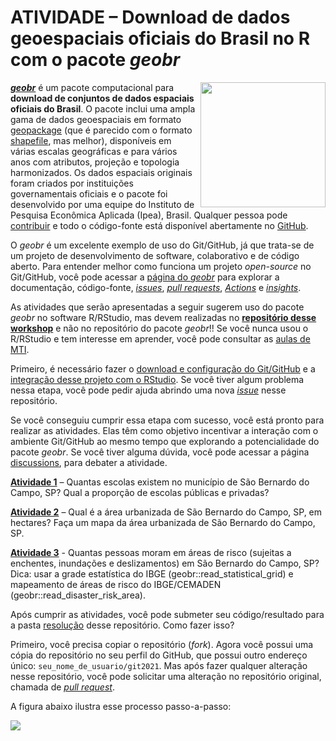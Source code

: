 # ATIVIDADE – Download de dados geoespaciais oficiais do Brasil no R com o pacote *geobr*

<img align="right" width="200" src="https://raw.githubusercontent.com/luisfelipebr/git2021/main/figuras/logos/geobr.PNG">

[***geobr***](https://ipeagit.github.io/geobr/) é um pacote computacional para **download de conjuntos de dados espaciais oficiais do Brasil**. O pacote inclui uma ampla gama de dados geoespaciais em formato [geopackage](https://en.wikipedia.org/wiki/GeoPackage) (que é parecido com o formato [shapefile](https://en.wikipedia.org/wiki/Shapefile), mas melhor), disponíveis em várias escalas geográficas e para vários anos com atributos, projeção e topologia harmonizados. Os dados espaciais originais foram criados por instituições governamentais oficiais e o pacote foi desenvolvido por uma equipe do Instituto de Pesquisa Econômica Aplicada (Ipea), Brasil. Qualquer pessoa pode [contribuir](https://github.com/ipeaGIT/geobr/blob/master/CONTRIBUTING.md) e todo o código-fonte está disponível abertamente no [GitHub](https://github.com/ipeaGIT/geobr).

O *geobr* é um excelente exemplo de uso do Git/GitHub, já que trata-se de um projeto de desenvolvimento de software, colaborativo e de código aberto. Para entender melhor como funciona um projeto *open-source* no Git/GitHub, você pode acessar a [página do *geobr*](https://github.com/ipeaGIT/geobr) para explorar a documentação, código-fonte, [*issues*](https://github.com/ipeaGIT/geobr/issues), [*pull requests*](https://github.com/ipeaGIT/geobr/pulls), [*Actions*](https://github.com/ipeaGIT/geobr/actions) e [*insights*](https://github.com/ipeaGIT/geobr/pulse).

As atividades que serão apresentadas a seguir sugerem uso do pacote *geobr* no software R/RStudio, mas devem realizadas no [**repositório desse workshop**](https://github.com/luisfelipebr/git2021) e não no repositório do pacote *geobr*!! Se você nunca usou o R/RStudio e tem interesse em aprender, você pode consultar as [aulas de MTI](https://luisfelipebr.github.io/mti2020/).

Primeiro, é necessário fazer o [download e configuração do Git/GitHub](https://github.com/luisfelipebr/git2021#download-e-configura%C3%A7%C3%A3o) e a [integração desse projeto com o RStudio](https://github.com/luisfelipebr/git2021#integra%C3%A7%C3%A3o-com-o-rstudio). Se você tiver algum problema nessa etapa, você pode pedir ajuda abrindo uma nova [*issue*](https://github.com/luisfelipebr/git2021/issues) nesse repositório.

Se você conseguiu cumprir essa etapa com sucesso, você está pronto para realizar as atividades. Elas têm como objetivo incentivar a interação com o ambiente Git/GitHub ao mesmo tempo que explorando a potencialidade do pacote *geobr*. Se você tiver alguma dúvida, você pode acessar a página [discussions](https://github.com/luisfelipebr/git2021/discussions), para debater a atividade.

[**Atividade 1**](https://github.com/luisfelipebr/git2021/blob/main/atividade/atividade1.R) – Quantas escolas existem no município de São Bernardo do Campo, SP? Qual a proporção de escolas públicas e privadas?

[**Atividade 2**](https://github.com/luisfelipebr/git2021/blob/main/atividade/atividade2.R) – Qual é a área urbanizada de São Bernardo do Campo, SP, em hectares? Faça um mapa da área urbanizada de São Bernardo do Campo, SP.

[**Atividade 3**](https://github.com/luisfelipebr/git2021/blob/main/atividade/atividade3.R) - Quantas pessoas moram em áreas de risco (sujeitas a enchentes, inundações e deslizamentos) em São Bernardo do Campo, SP? Dica: usar a grade estatística do IBGE (geobr::read_statistical_grid) e mapeamento de áreas de risco do IBGE/CEMADEN (geobr::read_disaster_risk_area).

Após cumprir as atividades, você pode submeter seu código/resultado para a pasta [resolução](https://github.com/luisfelipebr/git2021/tree/main/atividade/resolucao) desse repositório. Como fazer isso?

Primeiro, você precisa copiar o repositório (*fork*). Agora você possui uma cópia do repositório no seu perfil do GitHub, que possui outro endereço único: `seu_nome_de_usuario/git2021`. Mas após fazer qualquer alteração nesse repositório, você pode solicitar uma alteração no repositório original, chamada de [*pull request*](https://github.com/luisfelipebr/git2021/pulls).

A figura abaixo ilustra esse processo passo-a-passo:

![](figuras/pull_request.gif)
